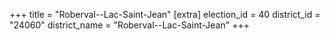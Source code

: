 +++
title = "Roberval--Lac-Saint-Jean"
[extra]
election_id = 40
district_id = "24060"
district_name = "Roberval--Lac-Saint-Jean"
+++
